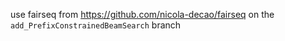 use fairseq from https://github.com/nicola-decao/fairseq on the `add_PrefixConstrainedBeamSearch` branch